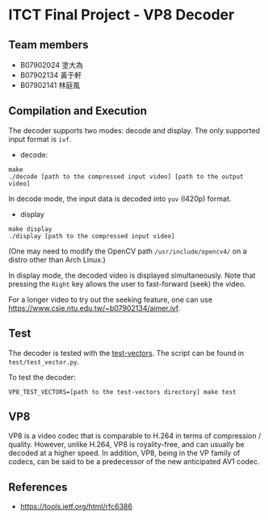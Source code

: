 # ITCT Final Project - VP8 Decoder #

## Team members ##
* B07902024 塗大為
* B07902134 黃于軒
* B07902141 林庭風

## Compilation and Execution ##
The decoder supports two modes: decode and display. The only supported input format is ```ivf```.

* decode:
```
make
./decode [path to the compressed input video] [path to the output video]
```

In decode mode, the input data is decoded into ```yuv``` (I420p) format.


* display
```
make display
./display [path to the compressed input video]
```

(One may need to modify the OpenCV path `/usr/include/opencv4/` on a distro other than Arch Linux.)

In display mode, the decoded video is displayed simultaneously. Note that pressing the `Right` key allows the user to fast-forward (seek) the video.

For a longer video to try out the seeking feature, one can use <https://www.csie.ntu.edu.tw/~b07902134/aimer.ivf>.


## Test ## 
The decoder is tested with the [test-vectors](https://github.com/webmproject/vp8-test-vectors). The script can be found in ```test/test_vector.py```.

To test the decoder:

```
VP8_TEST_VECTORS=[path to the test-vectors directory] make test
```

## VP8 ##
VP8 is a video codec that is comparable to H.264 in terms of compression / quality. However, unlike H.264, VP8 is royality-free, and can usually be decoded at a higher speed. In addition, VP8, being in the VP family of codecs, can be said to be a predecessor of the new anticipated AV1 codec.


## References ##
* https://tools.ietf.org/html/rfc6386
